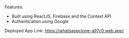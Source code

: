 Features:
- Built using ReactJS, Firebase and the Context API
- Authentication using Google

Deployed App Link: https://whatsappclone-a97c0.web.app/
